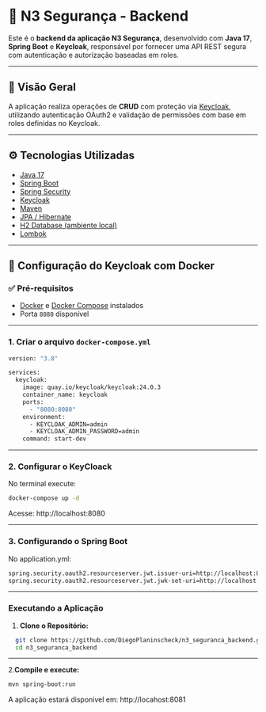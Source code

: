# 🔐 N3 Segurança - Backend

Este é o **backend da aplicação N3 Segurança**, desenvolvido com **Java 17**, **Spring Boot** e **Keycloak**, responsável por fornecer uma API REST segura com autenticação e autorização baseadas em roles.

---

## 📌 Visão Geral

A aplicação realiza operações de **CRUD** com proteção via [Keycloak](https://www.keycloak.org/), utilizando autenticação OAuth2 e validação de permissões com base em roles definidas no Keycloak.

---

## ⚙️ Tecnologias Utilizadas

- [Java 17](https://www.oracle.com/br/java/technologies/javase/jdk17-archive-downloads.html)
- [Spring Boot](https://spring.io/projects/spring-boot)
- [Spring Security](https://spring.io/projects/spring-security)
- [Keycloak](https://www.keycloak.org/)
- [Maven](https://maven.apache.org/)
- [JPA / Hibernate](https://hibernate.org/)
- [H2 Database (ambiente local)](https://www.h2database.com/)
- [Lombok](https://projectlombok.org/)

---

## 🔐 Configuração do Keycloak com Docker

### ✅ Pré-requisitos

- [Docker](https://www.docker.com/) e [Docker Compose](https://docs.docker.com/compose/) instalados
- Porta `8080` disponível

---

### 1. Criar o arquivo `docker-compose.yml`

```bash
version: "3.8"

services:
  keycloak:
    image: quay.io/keycloak/keycloak:24.0.3
    container_name: keycloak
    ports:
      - "8080:8080"
    environment:
      - KEYCLOAK_ADMIN=admin
      - KEYCLOAK_ADMIN_PASSWORD=admin
    command: start-dev
```

---

### 2. Configurar o KeyCloack

No terminal execute:

```bash
docker-compose up -d
```

Acesse: http://localhost:8080

---

### 3. Configurando o Spring Boot

No application.yml:

```bash
spring.security.oauth2.resourceserver.jwt.issuer-uri=http://localhost:8080/realms/n3-seguranca
spring.security.oauth2.resourceserver.jwt.jwk-set-uri=http://localhost:8080/realms/n3-seguranca/protocol/openid-connect/certs
```

---

### Executando a Aplicação

1. **Clone o Repositório:**

```bash
  git clone https://github.com/DiegoPlaninscheck/n3_seguranca_backend.git
  cd n3_seguranca_backend
```

---

2.**Compile e execute:**

```bash
mvn spring-boot:run
```

A aplicação estará disponivel em: http://locahost:8081

